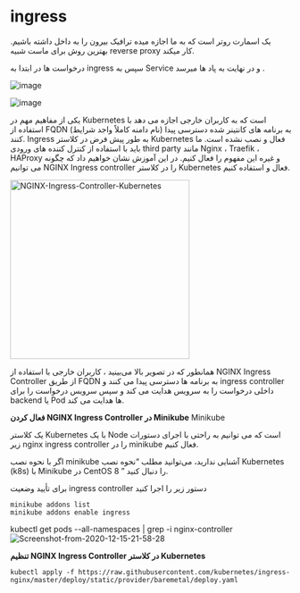 # ingress

یک اسمارت روتر است که به ما اجازه میده ترافیک بیرون را به داخل داشته باشیم.
بهترین روش برای ماست 
شبیه reverse proxy کار میکند.

درخواست ها در ابتدا به ingress سپس به Service و در نهایت به پاد ها میرسد .

![image](https://github.com/milad6745/Kubernetes/assets/113288076/53cafa00-5a39-48b8-ac7b-f69c6271b9fd)

![image](https://github.com/milad6745/Kubernetes/assets/113288076/5b24c8e2-47e9-4e03-abbd-c96c7a9822d8)



یکی از مفاهیم مهم در Kubernetes است که به کاربران خارجی اجازه می دهد با استفاده از FQDN (نام دامنه کاملاً واجد شرایط) به برنامه های کانتینر شده دسترسی پیدا کنند. Ingress به طور پیش فرض در کلاستر Kubernetes فعال و نصب نشده است. ما باید با استفاده از کنترل کننده های ورودی third party مانند Nginx ، Traefik ، HAProxy و غیره این مفهوم را فعال کنیم. در این آموزش نشان خواهیم داد که چگونه می توانیم NGINX Ingress controller را در کلاستر Kubernetes فعال و استفاده کنیم.

<img width="321" alt="NGINX-Ingress-Controller-Kubernetes" src="https://github.com/user-attachments/assets/eb7a208d-561c-4c2d-ad05-2ceded46cf36">

همانطور که در تصویر بالا می‌بینید ، کاربران خارجی با استفاده از NGINX Ingress Controller از طریق FQDN به برنامه ها دسترسی پیدا می کنند و ingress controller داخلی درخواست را به سرویس هدایت می کند و سپس سرویس درخواست را برای backend یا Pod ها هدایت می کند.

 **فعال کردن NGINX Ingress Controller در Minikube**
Minikube

یک کلاستر Kubernetes با یک Node است که می توانیم به راحتی با اجرای دستورات زیر nginx ingress controller را در minikube فعال کنیم.

اگر با نحوه نصب minikube آشنایی ندارید، می‌توانید مطلب “نحوه نصب Kubernetes (k8s) با Minikube در CentOS 8 ” را دنبال کنید.

برای تأیید وضعیت ingress controller دستور زیر را اجرا کنید
```
minikube addons list
minikube addons enable ingress
```

kubectl get pods --all-namespaces | grep -i nginx-controller
![Screenshot-from-2020-12-15-21-58-28](https://github.com/user-attachments/assets/3203f1c8-a19c-4b6c-b38a-91b00898c50a)

**تنظیم NGINX Ingress Controller در کلاستر Kubernetes**

```
kubectl apply -f https://raw.githubusercontent.com/kubernetes/ingress-nginx/master/deploy/static/provider/baremetal/deploy.yaml
```

